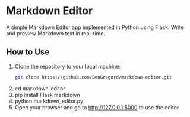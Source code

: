 # Markdown Editor

A simple Markdown Editor app implemented in Python using Flask. Write and preview Markdown text in real-time.

## How to Use

1. Clone the repository to your local machine:
   ```bash
   git clone https://github.com/BenGregord/markdown-editor.git
2. cd markdown-editor
3. pip install Flask markdown
4. python markdown_editor.py
5. Open your browser and go to http://127.0.0.1:5000 to use the editor.

